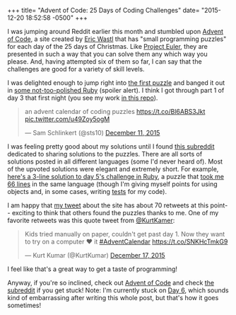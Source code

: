 +++
title= "Advent of Code: 25 Days of Coding Challenges"
date= "2015-12-20 18:52:58 -0500"
+++

I was jumping around Reddit earlier this month and stumbled upon [Advent of Code](http://adventofcode.com/), a site created by [Eric Wastl](http://was.tl/) that has "small programming puzzles" for each day of the 25 days of Christmas. Like [Project Euler](http://projecteuler.net/), they are presented in such a way that you can solve them any which way you please. And, having attempted six of them so far, I can say that the challenges are good for a variety of skill levels.

<!-- more --> 

I was delighted enough to jump right into [the first puzzle](http://adventofcode.com/day/1) and banged it out in [some not-too-polished Ruby](https://github.com/sts10/advent_of_code/blob/master/day_1/runner.rb) (spoiler alert). I think I got through part 1 of day 3 that first night (you see my work [in this repo](https://github.com/sts10/advent_of_code)).

<blockquote class="twitter-tweet" data-cards="hidden" lang="en"><p lang="en" dir="ltr">an advent calendar of coding puzzles <a href="https://t.co/Bl6ABS3Jkt">https://t.co/Bl6ABS3Jkt</a> <a href="https://t.co/u49Zoy5ogM">pic.twitter.com/u49Zoy5ogM</a></p>&mdash; Sam Schlinkert (@sts10) <a href="https://twitter.com/sts10/status/675130262313967617">December 11, 2015</a></blockquote>
<script async src="//platform.twitter.com/widgets.js" charset="utf-8"></script>

I was feeling pretty good about my solutions until I found [this subreddit](https://www.reddit.com/r/adventofcode) dedicated to sharing solutions to the puzzles. There are all sorts of solutions posted in all different languages (some I'd never heard of). Most of the upvoted solutions were elegant and extremely short. For example, [here's a 3-line solution to day 5's challenge in Ruby](https://www.reddit.com/r/adventofcode/comments/3viazx/day_5_solutions/cxnsyn2), a puzzle that [took me 66 lines](https://github.com/sts10/advent_of_code/blob/master/day_5/runner.rb) in the same language (though I'm giving myself points for using objects and, in some cases, writing [tests](https://github.com/sts10/advent_of_code/blob/master/day_3/spec/day_3_spec.rb) for my code). 

I am happy that [my tweet](https://twitter.com/sts10/status/675130262313967617) about the site has about 70 retweets at this point-- exciting to think that others found the puzzles thanks to me. One of my favorite retweets was this quote tweet from [@KurtKamer](https://twitter.com/KurtKumar): 

<blockquote class="twitter-tweet" lang="en"><p lang="en" dir="ltr">Kids tried manually on paper, couldn&#39;t get past day 1. Now they want to try on a computer&#10;&#10;❤️ it &#10;&#10;<a href="https://twitter.com/hashtag/AdventCalendar?src=hash">#AdventCalendar</a> <a href="https://t.co/SNKHcTmkG9">https://t.co/SNKHcTmkG9</a></p>&mdash; Kurt Kumar (@KurtKumar) <a href="https://twitter.com/KurtKumar/status/677396127210082305">December 17, 2015</a></blockquote>
<script async src="//platform.twitter.com/widgets.js" charset="utf-8"></script>

I feel like that's a great way to get a taste of programming! 

Anyway, if you're so inclined, check out [Advent of Code](http://adventofcode.com/) and check [the subreddit](https://www.reddit.com/r/adventofcode) if you get stuck! Note: I'm currently stuck on [Day 6](http://adventofcode.com/day/6), which sounds kind of embarrassing after writing this whole post, but that's how it goes sometimes! 
